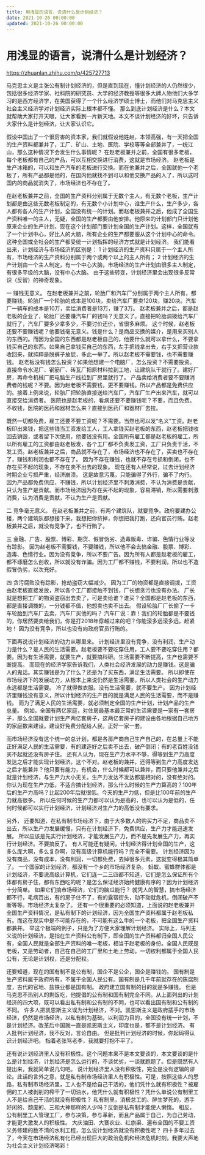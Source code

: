 ```yaml
---
title: 用浅显的语言，说清什么是计划经济？
date: 2021-10-26 00:00:00
updated: 2021-10-26 00:00:00
---
```


# 用浅显的语言，说清什么是计划经济？

https://zhuanlan.zhihu.com/p/425727713

马克思主义是主张公有制计划经济的，但是直到现在，懂计划经济的人仍然很少，包括很多经济学家、社科院的研究员、大学的经济教授等很多大牌人物他们大多学习的是西方经济学，在美国获得了一个什么经济学硕士博士，而他们对马克思主义社会主义经济学对计划经济实际上根本都不懂。
那么到底计划经济是什么？本文就帮助大家打开天眼，让大家看到一片新天地。本文不谈计划经济的好坏，只告诉大家什么是计划经济，让大家认识它。

假设中国出了一个很厉害的资本家，我们就假设他姓赵，本领高强，有一天把全国的生产资料都兼并了，工厂、矿山、土地、医院、学校等等全部兼并了，一统江山，那么这种情况下会发生什么事情呢？
在赵老板兼并之前，全国有很多老板，每个老板都有自己的产品，可以互相交换进行消费，这就是市场经济。
赵老板是生产冰箱的，可以和生产汽车的老板进行交换。而在他兼并之后，全国就他一个老板了，所有产品都是他的，在国内他就找不到可以和他交换产品的人了，所以这时国内的商品就消失了，市场经济也不存在了。

在赵老板兼并之前，全国的生产资料分别属于无数个主人，有无数个老板，生产计划都是由这些无数老板制定的，有无数个小计划中心，谁生产什么，生产多少，各人都有各人的生产计划，全国没有统一的计划。而赵老板兼并之后，他成了全国生产资料唯一的主人，无疑，全国的生产都要由他安排。他原来的计划部门只计划他原来企业的生产计划，现在这个计划部门要计划全国的生产计划。这样，全国就有了一个计划中心，好比人的大脑，所有企业的生产都要服从这个计划中心的命令。这种全国或全社会的生产都受统一计划指挥的经济方式就是计划经济。
我们能看出来，计划经济与市场经济的区别是：
1 计划经济的生产资料只属于一个主人所有，市场经济的生产资料分别属于两个或两个以上的主人所有；
2 计划经济的生产计划由一个主人制定，有一个中心大脑，市场经济的生产计划由很多主人制定，有很多平级的大脑，没有中心大脑。
由于这些转变，计划经济里会出现很多反常识（反智）的神奇现象。

一 赚钱无意义。
在赵老板兼并之前，轮胎厂和汽车厂分别属于两个主人所有，都要赚钱。轮胎厂一个轮胎的成本是100块，卖给汽车厂要卖120块，赚20块。汽车厂一辆车的成本是10万，卖给消费者是13万，赚了3万。
赵老板兼并之后，都是赵老板的企业了，轮胎厂还要赚汽车厂的钱吗？无意义了。直接把轮胎调拨给汽车厂就行了，汽车厂要多少拿多少，不要讨价还价，省很多麻烦。
这个时候，赵老板还要不要赚钱呢？他要钱毫无意义。钱是什么？是商品交换的媒介，是用来买别人的东西的。而因为全国的东西都是赵老板自己的，他要什么就可以拿什么，不要拿钱买自己的东西。如果自己拿钱买自己的东西，左手把钱拿出去，右手又把营业款收回来，就纯粹是脱裤子放屁，多此一举了。所以赵老板不需要钱，也不需要赚钱。
赵老板没有钱怎么投资？如果他想建一个电脑厂，怎么投资？不需要投资。直接命令水泥厂、钢筋厂、砖瓦厂把原材料拉到工地，让建筑队干就行了。建好厂房，再命令机械厂把电脑生产线拉到厂房里就行了。
产品卖给消费者要不要赚消费者的钱呢？不要。因为赵老板不需要钱，更不要赚钱。所以产品都是免费供应的。接着上例来说，轮胎厂把轮胎直接送给汽车厂，汽车厂生产出来汽车，就可以直接交给消费者。
医院也是赵老板的，看病还要不要赚钱呢？不要，而且免费。不收钱，医院的医药和器材怎么来？直接到医药厂和器材厂去拉。

既然一切都免费，雇工还要不要工资呢？不需要。当然也可以发“名义”工资。赵老板印出来钱，把这些钱当工资发给工人，工人拿钱买赵老板的东西，赵老板把钱收回去销毁，或者留下次使用，他要钱没有用。全国所有雇工都是赵老板的雇工，所以所有雇工的工资都由赵老板发，各个工厂都不负责发工资，工厂只负责干活，不发工资。赵老板兼并之后，商品就不存在了，市场经济也不存在了，买卖也不存在了，赚钱和利润也都不存在了。
因为不存在赚钱，也就不存在亏损和倒闭，也不存在买不起的现象，不存在卖不出去的现象。
现在还有人经常说，过去计划经济时期企业亏损严重，经济崩溃。
这是故意污蔑，只能骗得了外行，骗不了内行。
因为产品都免费供应，不赚钱，所以计划经济里不刺激消费，不认为消费是贡献，只认为生产是贡献。而市场经济因为存在买不起的现象，容易滞销，所以需要刺激消费，认为消费是贡献，不认为生产是贡献。

二 竞争毫无意义。
在赵老板兼并之前，有两个建筑队，就要竞争。政府要建办公楼，两个建筑队都想接下来，我想把你挤掉，你想把我打跑，还向官员行贿。赵老板兼并之后，就没有竞争了，也不行贿了。

三 金融、广告、股票、博彩、期货、假冒伪劣、造毒贩毒、诈骗、色情行业等没有踪影。
因为赵老板不需要钱，不要赚钱，所以他不会去搞金融、股票、博彩、造毒、色情行业。因为没有竞争，所以不要广告。因为所有人都是赵老板的雇工，都不琢磨怎么创收，所以就没有诈骗。因为工厂都不赚钱，不要利润，所以也不造假冒伪劣，以次充好。

四 贪污腐败没有踪影，抢劫盗窃大幅减少。
因为工厂的物资都是直接调拨，工资由赵老板直接发放，所以各个工厂都接触不到钱，厂长想贪污也没有办法。
厂长就是想把工厂的物资盗窃出去卖了，可是卖给谁？谁买？全国都是赵老板的东西，都是直接调拨的，一分钱都不值，他想卖也卖不出去。
假设轮胎厂厂长偷了一卡车轮胎到汽车厂去卖，汽车厂买他的吗？
汽车厂说：靠！我们的轮胎都是不要钱的，你居然要卖给我们，你是打2018年穿越过来的吧？你能滚多远滚多远，赶紧地！
因为没有竞争，所以也没有向政府官员行贿的。

下面再说说计划经济的动力从哪里来。
计划经济里没有竞争，没有利润，生产动力是什么？是人民的生活需要。赵老板要不要吃穿住用，工人要不要吃穿住用？都要。因为有生活需要，就要生产，就要搞科研。生活需要不断提高，生产也需要不断提高。
而现在的经济学家告诉我们，人类社会经济发展的动力是赚钱。这是骗人的鬼话。其实赚钱是为了什么？还是为了买东西，满足生活需要。
所以即使在市场经济下的发展动力，从根本上来说仍然是生活需要。所以人类社会的生产动力永远都是生活需要。
冷了就得做衣服。没有生活需要，就不要生产。
因为计划经济里赚钱没有意义，所以计划经济的生产目的就是满足人民的生活需要，而不是赚钱。
而为了满足人民的生活需要，就必须制定全国的生产计划，计划产品的生产总量。
例如，全国有两亿家庭，对住房最基本最正常的生活需要是一家有一套房子，那么全国就要计划生产两亿套房子，这两亿套房子的建设由各地根据自己地方的家庭数来建设。建设好免费分配给人民，正好一家一套。

而市场经济没有这个统一的总计划，都是各房产商自己生产自己的，在总量上不能正好满足人民的生活需要，有的建造好之后卖不出去，破产倒闭；有的老百姓没钱买不起就还没有房子住。
还有人认为，现在生产力水平不够，得等到生产力高度发达之后才能实现计划经济。这个不对。赵老板的兼并，还得等到生产力高度发达之后才能兼并？他只要有能力，有机会，什么时候都可以兼并，而只要他兼并之后就是计划经济，与生产力大小无关。生产力发达不发达都是相对的，没有绝对的。你认为现在生产力低，不适合搞计划经济，那么什么时候的生产力算高的？100年后的生产力高吗？比起200年后就很低。今天的生产力低，但是比100年前的生产力就高很多。
所以任何时候的生产力都可以认为是高的，也可以认为是低的，任何时候都可以实行计划经济，计划经济对生产力的高低没有要求。

另外，
还要知道，在私有制市场经济下，由于大多数人的购买力不足，商品卖不出去，所以生产力发展缓慢，只有在计划经济下，免费供应，生产力才能迅速发展。
所以应该是先实行计划经济，才能发展生产力，而不是先发展生产力，再实行计划经济。不要搞反了。
有人可能还有疑问，计划经济得计划全国的生产，这多么庞大啊，多么复杂啊，没有高级计算机能行吗？完全不需要。
计划经济因为没有商品，没有成本，没有利润，一切都免费，去掉很多元素，这就变得极其简单了。
一个国家的计划经济，都没有一个乡的市场经济复杂。
蚂蚁、蜜蜂群体都是计划经济，不要说高级计算机，它们连一二三四都不知道，它们是怎么保证所有个体都有房子住，都有东西吃的呢？是怎么保证经济始终健康有序的？因为计划经济十分简单。
如果它们搞市场经济，它们的脑瓜能行？
就凭人的智慧，搞市场经济都不行，毛病百出，有的房子住不了，有的露宿街头，动不动就危机，倒闭破产不断等等。市场经济太复杂了。
还有一个很重要的必须知道，上面说的赵老板兼并全国生产资料情况，是私有制下的计划经济，因为全国生产资料都属于赵老板私有。而这在现实中是不可能存在的，不可能有这么牛的一个老板，把全国生产资料都兼并。
举这个极端的例子，只是为了方便大家理解计划经济。
实际上，马列主义说的计划经济，是指在生产资料公有制下，即全国的生产资料都归全国人民公有，全国人民就是全部生产资料的唯一老板，相当于赵老板的身份。全国人民既是老板，又是劳动者，自己在自己的工厂里和土地上劳动。一切权利都属于全国人民公有，无论是计划权，还是分配权。

还要知道，现在的国有制不是公有制，国企不是公企，国企是赚钱的。
国有制是生产资料属于政府所有，不属于全国人民公有。国有制是几千年前就存在的陈腐制度，古代的官地、盐铁业都是国有制。
政府建立国有制的目的就是多赚钱。
但是马克思不热别人的剩饭吃，他提倡的公有制和国有制完全不同。从上面列出的计划经济的四大项，既可以看出私有制和公有制的不同，也可以看出国有制和公有制的不同。
许多人把凯恩斯主义误为计划经济，不对。凯恩斯主义是政府插手的市场经济，仍然是市场经济，以私有制为基础，以利润为目的，全国没有统一计划，不是计划经济。改革后中国就一直是凯恩斯主义，印度也是，都不是计划经济。
有人批判计划经济，我不反对，言论自由。
但是批判计划经济的时候，你起码得认识计划经济吧。
指着老张骂老李，我就要打抱不平了。

还有说计划经济里人没有积极性。这个问题本来不是本文要谈的，本文要谈的是什么是计划经济，计划经济是怎么运行的，不谈优劣，一谈就跑题了。但是既然有人提出来，我就简单说几句吧。
说计划经济里人没有积极性，完全是没有逻辑的谬论。此话的言外之意，就是私有制市场经济里人有积极性。可是，按照这些人的思路，私有制市场经济里，工人也不是给自己干活的，他们凭什么就有积极性？被雇佣的工人被剥削的榨干了一切油水，他凭什么就有积极性？凭什么单说公有制里工人不是给自己干活的就没有积极性？
私有制里，消极怠工的、醉生梦死的，游手好闲的、颓废的、三和大神那样的人少吗？反倒是私有制才能使人懒惰。
相反，公有制里工人管理工厂，参与决策，参与革新，而且产品属于自己，为自己劳动，才能更大激发人的积极性。
大庆油田、大寨农业、红旗渠、遍布全国的不要工资义务修建的数不清的水利工程，怎么说计划经济就没有积极性呢？
四十多年过去了，今天在市场经济私有化已经出现巨大的政治危机和经济危机时刻，我要大声地为社会主义计划经济喝彩！
